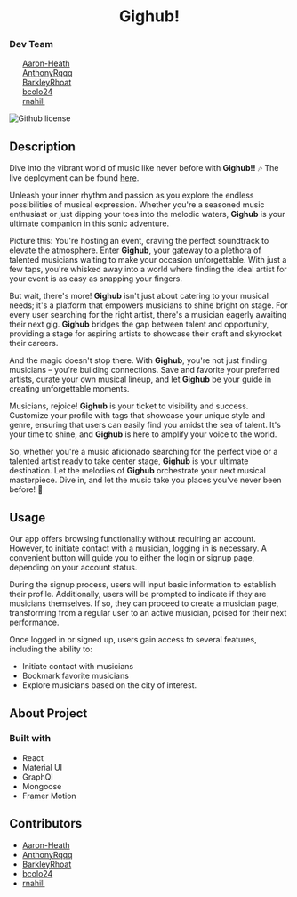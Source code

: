<div align='center'>
<h1>Gighub!</h1>
</div>

### Dev Team
<ul style="list-style-type: none;">
  <li><a href="https://github.com/Aaron-Heath">Aaron-Heath</a></li>
  <li><a href="https://github.com/AnthonyRqqq">AnthonyRqqq</a></li>
  <li><a href="https://github.com/BarkleyRhoat">BarkleyRhoat</a></li>
  <li><a href="https://github.com/bcolo24">bcolo24</a></li>
  <li><a href="https://github.com/rnahill">rnahill</a></li>
</ul>

 ![Github license](https://img.shields.io/badge/license-MIT-yellowgreen.svg)
 </div>

## Description

Dive into the vibrant world of music like never before with <strong><strong>Gighub!</strong>!</strong> 🎶
The live deployment can be found [here](https://gighub-v82p.onrender.com/).

Unleash your inner rhythm and passion as you explore the endless possibilities of musical expression. Whether you're a seasoned music enthusiast or just dipping your toes into the melodic waters, <strong>Gighub</strong> is your ultimate companion in this sonic adventure.

Picture this: You're hosting an event, craving the perfect soundtrack to elevate the atmosphere. Enter <strong>Gighub</strong>, your gateway to a plethora of talented musicians waiting to make your occasion unforgettable. With just a few taps, you're whisked away into a world where finding the ideal artist for your event is as easy as snapping your fingers.

But wait, there's more! <strong>Gighub</strong> isn't just about catering to your musical needs; it's a platform that empowers musicians to shine bright on stage. For every user searching for the right artist, there's a musician eagerly awaiting their next gig. <strong>Gighub</strong> bridges the gap between talent and opportunity, providing a stage for aspiring artists to showcase their craft and skyrocket their careers.

And the magic doesn't stop there. With <strong>Gighub</strong>, you're not just finding musicians – you're building connections. Save and favorite your preferred artists, curate your own musical lineup, and let <strong>Gighub</strong> be your guide in creating unforgettable moments.

Musicians, rejoice! <strong>Gighub</strong> is your ticket to visibility and success. Customize your profile with tags that showcase your unique style and genre, ensuring that users can easily find you amidst the sea of talent. It's your time to shine, and <strong>Gighub</strong> is here to amplify your voice to the world.

So, whether you're a music aficionado searching for the perfect vibe or a talented artist ready to take center stage, <strong>Gighub</strong> is your ultimate destination. Let the melodies of <strong>Gighub</strong> orchestrate your next musical masterpiece. Dive in, and let the music take you places you've never been before! 🌟 
 



## Usage
Our app offers browsing functionality without requiring an account. However, to initiate contact with a musician, logging in is necessary. A convenient button will guide you to either the login or signup page, depending on your account status.

During the signup process, users will input basic information to establish their profile. Additionally, users will be prompted to indicate if they are musicians themselves. If so, they can proceed to create a musician page, transforming from a regular user to an active musician, poised for their next performance.

Once logged in or signed up, users gain access to several features, including the ability to:
* Initiate contact with musicians
* Bookmark favorite musicians
* Explore musicians based on the city of interest. 
  
## About Project
### Built with 
* React
* Material UI
* GraphQl
* Mongoose
* Framer Motion

## Contributors
* [Aaron-Heath](https://github.com/Aaron-Heath)
* [AnthonyRqqq](https://github.com/AnthonyRqqq)
* [BarkleyRhoat](https://github.com/BarkleyRhoat)
* [bcolo24](https://github.com/bcolo24)
* [rnahill](https://github.com/rnahill)

